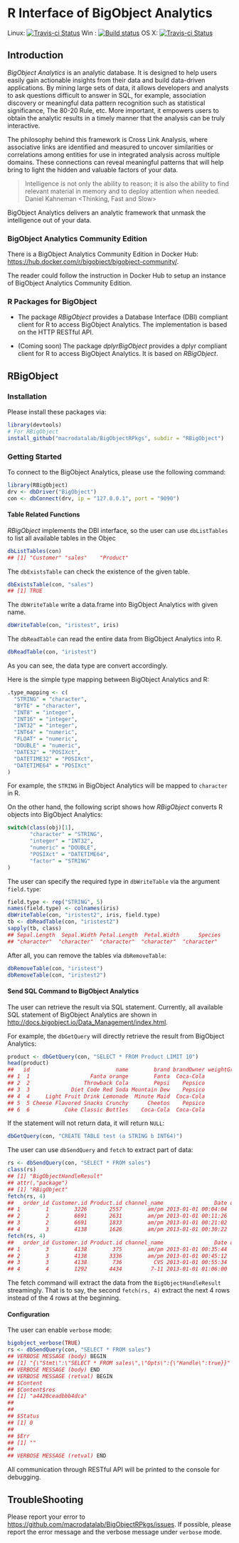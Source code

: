 # R Interface of BigObject Analytics

Linux: [![Travis-ci Status](https://travis-ci.org/macrodatalab/BigObjectRPkgs.svg?branch=master)](https://travis-ci.org/macrodatalab/BigObjectRPkgs)
Win : [![Build status](https://ci.appveyor.com/api/projects/status/rqguqyehk6bk51hs/branch/master?svg=true)](https://ci.appveyor.com/project/wush978/bigobjectrpkgs-9gc97/branch/master)
OS X: [![Travis-ci Status](https://travis-ci.org/macrodatalab/BigObjectRPkgs.svg?branch=osx)](https://travis-ci.org/macrodatalab/BigObjectRPkgs)


## Introduction

*BigObject Analytics* is an analytic database. It is designed to help users easily gain actionable insights from their data and build data-driven applications. By mining large sets of data, it allows developers and analysts to ask questions difficult to answer in SQL, for example, association discovery or meaningful data pattern recognition such as statistical significance, The 80-20 Rule, etc. More important, it empowers users to obtain the analytic results in a timely manner that the analysis can be truly interactive.

The philosophy behind this framework is Cross Link Analysis, where associative links are identified and measured to uncover similarities or correlations among entities for use in integrated analysis across multiple domains. These connections can reveal meaningful patterns that will help bring to light the hidden and valuable factors of your data.

> Intelligence is not only the ability to reason; it is also the ability to find relevant material in memory and to deploy attention when needed. Daniel Kahneman <Thinking, Fast and Slow>

BigObject Analytics delivers an analytic framework that unmask the intelligence out of your data.

### BigObject Analytics Community Edition

There is a BigObject Analytics Community Edition in Docker Hub: <https://hub.docker.com/r/bigobject/bigobject-community/>. 

The reader could follow the instruction in Docker Hub to setup an instance of BigObject Analytics Community Edition.

### R Packages for BigObject

- The package *RBigObject* provides a Database Interface (DBI) compliant client for R to access BigObject Analytics. The implementation is based on the HTTP RESTful API.

- (Coming soon) The package *dplyrBigObject* provides a dplyr compliant client for R to access BigObject Analytics. It is based on *RBigObject*.

## RBigObject

### Installation

Please install these packages via:

```r
library(devtools)
# For RBigObject
install_github("macrodatalab/BigObjectRPkgs", subdir = "RBigObject")
```

### Getting Started

To connect to the BigObject Analytics, please use the following command:

```r
library(RBigObject)
drv <- dbDriver("BigObject")
con <- dbConnect(drv, ip = "127.0.0.1", port = "9090")
```

#### Table Related Functions

*RBigObject* implements the DBI interface, so the user can use `dbListTables` to list all available tables in the Objec

```r
dbListTables(con)
## [1] "Customer" "sales"    "Product"
```

The `dbExistsTable` can check the existence of the given table.

```r
dbExistsTable(con, "sales")
## [1] TRUE
```

The `dbWriteTable` write a data.frame into BigObject Analytics with given name.

```r
dbWriteTable(con, "iristest", iris)
```

The `dbReadTable` can read the entire data from BigObject Analytics into R.

```r
dbReadTable(con, "iristest")
```

As you can see, the data type are convert accordingly.

Here is the simple type mapping between BigObject Analytics and R:

```r
.type_mapping <- c(
  "STRING" = "character",
  "BYTE" = "character",
  "INT8" = "integer",
  "INT16" = "integer",
  "INT32" = "integer",
  "INT64" = "numeric",
  "FLOAT" = "numeric",
  "DOUBLE" = "numeric",
  "DATE32" = "POSIXct",
  "DATETIME32" = "POSIXct",
  "DATETIME64" = "POSIXct"
)
```

For example, the `STRING` in BigObject Analytics will be mapped to `character` in R. 

On the other hand, the following script shows how *RBigObject* converts R objects into BigObject Analytics:

```r
switch(class(obj)[1],
       "character" = "STRING",
       "integer" = "INT32",
       "numeric" = "DOUBLE",
       "POSIXct" = "DATETIME64",
       "factor" = "STRING"
)

```

The user can specify the required type in `dbWriteTable` via the argument `field.type`:

```r
field.type <- rep("STRING", 5)
names(field.type) <- colnames(iris)
dbWriteTable(con, "iristest2", iris, field.type)
tb <- dbReadTable(con, "iristest2")
sapply(tb, class)
## Sepal.Length  Sepal.Width Petal.Length  Petal.Width      Species 
## "character"  "character"  "character"  "character"  "character" 
```

After all, you can remove the tables via `dbRemoveTable`:

```r
dbRemoveTable(con, "iristest")
dbRemoveTable(con, "iristest2")
```

#### Send SQL Command to BigObject Analytics

The user can retrieve the result via SQL statement. Currently, all available SQL statement of BigObject Analytics are shown in <http://docs.bigobject.io/Data_Management/index.html>.

For example, the `dbGetQuery` will directly retrieve the result from BigObject Analytics:

```r
product <- dbGetQuery(con, "SELECT * FROM Product LIMIT 10")
head(product)
##   id                           name        brand brandOwner weightGrams weightOunce category price cost profit
## 1  1                   Fanta orange        Fanta  Coca-Cola           0        0.00     Soda  8.14 5.02   3.12
## 2  2                 Throwback Cola        Pepsi    Pepsico           0        0.00     Soda 12.01 3.11   8.90
## 3  3             Diet Code Red Soda Mountain Dew    Pepsico           0        0.00     Soda 13.71 1.23  12.49
## 4  4     Light Fruit Drink Lemonade  Minute Maid  Coca-Cola           0        0.00           7.48 1.94   5.54
## 5  5 Cheese Flavored Snacks Crunchy      Cheetos    Pepsico           0        2.37   Snacks 13.23 3.96   9.28
## 6  6           Coke Classic Bottles    Coca-Cola  Coca-Cola           0       12.00           5.43 1.73   3.70
```

If the statement will not return data, it will return `NULL`:

```r
dbGetQuery(con, "CREATE TABLE test (a STRING b INT64)")
```

The user can use `dbSendQuery` and `fetch` to extract part of data:

```r
rs <- dbSendQuery(con, "SELECT * FROM sales")
class(rs)
## [1] "BigObjectHandleResult"
## attr(,"package")
## [1] "RBigObject"
fetch(rs, 4)
##   order_id Customer.id Product.id channel_name                Date qty total_price
## 1        1        3226       2557        am/pm 2013-01-01 00:04:04   8       52.24
## 2        2        6691       2631        am/pm 2013-01-01 00:11:26   4       39.72
## 3        2        6691       1833        am/pm 2013-01-01 00:21:02   1        6.90
## 4        3        4138       1626        am/pm 2013-01-01 00:30:22   5       42.10
fetch(rs, 4)
##   order_id Customer.id Product.id channel_name                Date qty total_price
## 1        3        4138        375        am/pm 2013-01-01 00:35:44   6       67.26
## 2        3        4138       3336        am/pm 2013-01-01 00:45:12   8       41.68
## 3        3        4138        736          CVS 2013-01-01 00:55:34   6       56.40
## 4        4        1292       4434         7-11 2013-01-01 01:06:00   6       86.64
```

The fetch command will extract the data from the `BigObjectHandleResult` streamingly. That is to say, the second `fetch(rs, 4)` extract the next 4 rows instead of the 4 rows at the beginning.

#### Configuration

The user can enable `verbose` mode:

```r
bigobject_verbose(TRUE)
rs <- dbSendQuery(con, "SELECT * FROM sales")
## VERBOSE MESSAGE (body) BEGIN
## [1] "{\"Stmt\":\"SELECT * FROM sales\",\"Opts\":{\"Handle\":true}}"
## VERBOSE MESSAGE (body) END
## VERBOSE MESSAGE (retval) BEGIN
## $Content
## $Content$res
## [1] "a4420ceadbbb4dca"
## 
## 
## $Status
## [1] 0
## 
## $Err
## [1] ""
## 
## VERBOSE MESSAGE (retval) END
```

All communication through RESTful API will be printed to the console for debugging.

## TroubleShooting

Please report your error to <https://github.com/macrodatalab/BigObjectRPkgs/issues>. If possible, please report the error message and the verbose message under `verbose` mode.
